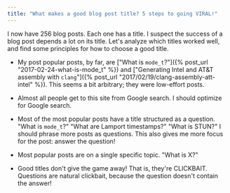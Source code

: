 ```yaml
---
title: "What makes a good blog post title? 5 steps to going VIRAL!"
---
```


I now have 256 blog posts.
Each one has a title.
I suspect the success of a blog post depends a lot on its title.
Let's analyze which titles worked well,
and find some principles for how to choose a good title.

* My post popular posts, by far, are
  ["What is `mode_t`?"]({% post_url "2017-02-24-what-is-mode_t" %}) and
  ["Generating Intel and AT&T assembly with `clang`"]({% post_url "2017/02/19/clang-assembly-att-intel" %}).
  This seems a bit arbitrary; they were low-effort posts.

* Almost all people get to this site from Google search.
  I should optimize for Google search.

* Most of the most popular posts have a title structured as a question.
  "What is `mode_t`?"
  "What are Lamport timestamps?"
  "What is STUN?"
  I should phrase more posts as questions.
  This also gives me more focus for the post: answer the question!

* Most popular posts are on a single specific topic.
  "What is X?"

* Good titles don't give the game away!
  That is, they're CLICKBAIT.
  Questions are natural clickbait, because the question doesn't contain the answer!
